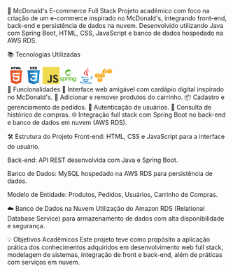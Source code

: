 🍔 McDonald's E-commerce Full Stack
Projeto acadêmico com foco na criação de um e-commerce inspirado no McDonald's, integrando front-end, back-end e persistência de dados na nuvem. Desenvolvido utilizando Java com Spring Boot, HTML, CSS, JavaScript e banco de dados hospedado na AWS RDS.

📚 Tecnologias Utilizadas
<div style="display: flex; flex-wrap: nowrap; align-items: center;"> <a href="https://developer.mozilla.org/en-US/docs/Web/HTML" target="_blank" rel="noreferrer"><img src="https://raw.githubusercontent.com/devicons/devicon/master/icons/html5/html5-original-wordmark.svg" alt="html5" width="40" height="40"/></a> <a href="https://developer.mozilla.org/en-US/docs/Web/CSS" target="_blank" rel="noreferrer"><img src="https://raw.githubusercontent.com/devicons/devicon/master/icons/css3/css3-original-wordmark.svg" alt="css3" width="40" height="40"/></a> <a href="https://developer.mozilla.org/en-US/docs/Web/JavaScript" target="_blank" rel="noreferrer"><img src="https://raw.githubusercontent.com/devicons/devicon/master/icons/javascript/javascript-original.svg" alt="javascript" width="40" height="40"/></a> <a href="https://spring.io/projects/spring-boot" target="_blank" rel="noreferrer"><img src="https://raw.githubusercontent.com/devicons/devicon/master/icons/spring/spring-original-wordmark.svg" alt="springboot" width="40" height="40"/></a> <a href="https://www.java.com/" target="_blank" rel="noreferrer"><img src="https://raw.githubusercontent.com/devicons/devicon/master/icons/java/java-original.svg" alt="java" width="40" height="40"/></a> <a href="https://aws.amazon.com/rds/" target="_blank" rel="noreferrer"><img src="https://raw.githubusercontent.com/devicons/devicon/master/icons/amazonwebservices/amazonwebservices-original.svg" alt="aws" width="40" height="40"/></a> </div>
🚀 Funcionalidades
🍟 Interface web amigável com cardápio digital inspirado no McDonald's.
🛒 Adicionar e remover produtos do carrinho.
📦 Cadastro e gerenciamento de pedidos.
🔐 Autenticação de usuários.
🧾 Consulta de histórico de compras.
🌐 Integração full stack com Spring Boot no back-end e banco de dados em nuvem (AWS RDS).

🛠️ Estrutura do Projeto
Front-end: HTML, CSS e JavaScript para a interface do usuário.

Back-end: API REST desenvolvida com Java e Spring Boot.

Banco de Dados: MySQL hospedado na AWS RDS para persistência de dados.

Modelo de Entidade: Produtos, Pedidos, Usuários, Carrinho de Compras.

☁️ Banco de Dados na Nuvem
Utilização do Amazon RDS (Relational Database Service) para armazenamento de dados com alta disponibilidade e segurança.

💡 Objetivos Acadêmicos
Este projeto teve como propósito a aplicação prática dos conhecimentos adquiridos em desenvolvimento web full stack, modelagem de sistemas, integração de front e back-end, além de práticas com serviços em nuvem.
